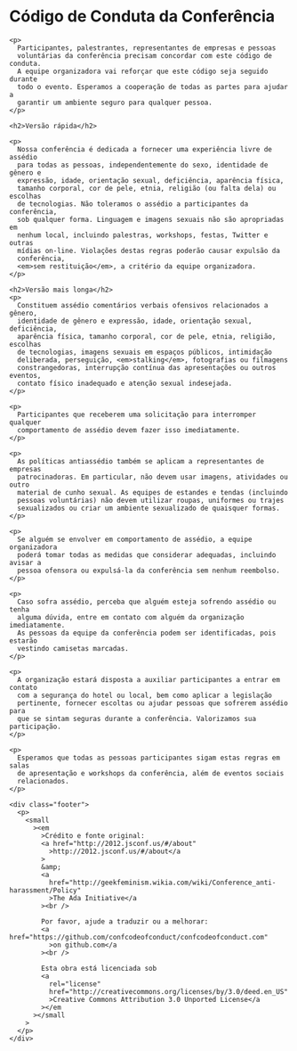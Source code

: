 <!DOCTYPE html>
<html>
  <head>
    <meta charset="utf8" />
    <title>Código de conduta da conferência</title>
    <link rel="stylesheet" href="/style.css" />
  </head>
  <body>
    <h1>Código de Conduta da Conferência</h1>

    <p>
      Participantes, palestrantes, representantes de empresas e pessoas
      voluntárias da conferência precisam concordar com este código de conduta.
      A equipe organizadora vai reforçar que este código seja seguido durante
      todo o evento. Esperamos a cooperação de todas as partes para ajudar a
      garantir um ambiente seguro para qualquer pessoa.
    </p>

    <h2>Versão rápida</h2>

    <p>
      Nossa conferência é dedicada a fornecer uma experiência livre de assédio
      para todas as pessoas, independentemente do sexo, identidade de gênero e
      expressão, idade, orientação sexual, deficiência, aparência física,
      tamanho corporal, cor de pele, etnia, religião (ou falta dela) ou escolhas
      de tecnologias. Não toleramos o assédio a participantes da conferência,
      sob qualquer forma. Linguagem e imagens sexuais não são apropriadas em
      nenhum local, incluindo palestras, workshops, festas, Twitter e outras
      mídias on-line. Violações destas regras poderão causar expulsão da
      conferência,
      <em>sem restituição</em>, a critério da equipe organizadora.
    </p>

    <h2>Versão mais longa</h2>
    <p>
      Constituem assédio comentários verbais ofensivos relacionados a gênero,
      identidade de gênero e expressão, idade, orientação sexual, deficiência,
      aparência física, tamanho corporal, cor de pele, etnia, religião, escolhas
      de tecnologias, imagens sexuais em espaços públicos, intimidação
      deliberada, perseguição, <em>stalking</em>, fotografias ou filmagens
      constrangedoras, interrupção contínua das apresentações ou outros eventos,
      contato físico inadequado e atenção sexual indesejada.
    </p>

    <p>
      Participantes que receberem uma solicitação para interromper qualquer
      comportamento de assédio devem fazer isso imediatamente.
    </p>

    <p>
      As políticas antiassédio também se aplicam a representantes de empresas
      patrocinadoras. Em particular, não devem usar imagens, atividades ou outro
      material de cunho sexual. As equipes de estandes e tendas (incluindo
      pessoas voluntárias) não devem utilizar roupas, uniformes ou trajes
      sexualizados ou criar um ambiente sexualizado de quaisquer formas.
    </p>

    <p>
      Se alguém se envolver em comportamento de assédio, a equipe organizadora
      poderá tomar todas as medidas que considerar adequadas, incluindo avisar a
      pessoa ofensora ou expulsá-la da conferência sem nenhum reembolso.
    </p>

    <p>
      Caso sofra assédio, perceba que alguém esteja sofrendo assédio ou tenha
      alguma dúvida, entre em contato com alguém da organização imediatamente.
      As pessoas da equipe da conferência podem ser identificadas, pois estarão
      vestindo camisetas marcadas.
    </p>

    <p>
      A organização estará disposta a auxiliar participantes a entrar em contato
      com a segurança do hotel ou local, bem como aplicar a legislação
      pertinente, fornecer escoltas ou ajudar pessoas que sofrerem assédio para
      que se sintam seguras durante a conferência. Valorizamos sua participação.
    </p>

    <p>
      Esperamos que todas as pessoas participantes sigam estas regras em salas
      de apresentação e workshops da conferência, além de eventos sociais
      relacionados.
    </p>

    <div class="footer">
      <p>
        <small
          ><em
            >Crédito e fonte original:
            <a href="http://2012.jsconf.us/#/about"
              >http://2012.jsconf.us/#/about</a
            >
            &amp;
            <a
              href="http://geekfeminism.wikia.com/wiki/Conference_anti-harassment/Policy"
              >The Ada Initiative</a
            ><br />

            Por favor, ajude a traduzir ou a melhorar:
            <a href="https://github.com/confcodeofconduct/confcodeofconduct.com"
              >on github.com</a
            ><br />

            Esta obra está licenciada sob
            <a
              rel="license"
              href="http://creativecommons.org/licenses/by/3.0/deed.en_US"
              >Creative Commons Attribution 3.0 Unported License</a
            ></em
          ></small
        >
      </p>
    </div>
  </body>
</html>
